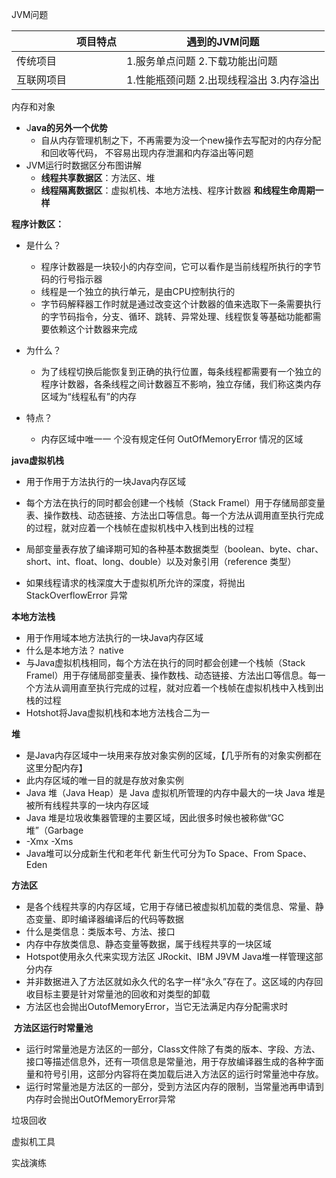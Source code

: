 JVM问题

|            | 项目特点 | 遇到的JVM问题                            |
| ---------- | -------- | ---------------------------------------- |
| 传统项目   |          | 1.服务单点问题 2.下载功能出问题          |
| 互联网项目 |          | 1.性能瓶颈问题 2.出现线程溢出 3.内存溢出 |



内存和对象

- J**ava的另外一个优势**
  - 自从内存管理机制之下，不再需要为没一个new操作去写配对的内存分配和回收等代码， 不容易出现内存泄漏和内存溢出等问题
- JVM运行时数据区分布图讲解
  - **线程共享数据区**：方法区、堆
  - **线程隔离数据区**：虚拟机栈、本地方法栈、程序计数器    **和线程生命周期一样**



**程序计数区：**

- 是什么？
  - 程序计数器是一块较小的内存空间，它可以看作是当前线程所执行的字节码的行号指示器
  - 线程是一个独立的执行单元，是由CPU控制执行的
  - 字节码解释器工作时就是通过改变这个计数器的值来选取下一条需要执行的字节码指令，分支、循环、跳转、异常处理、线程恢复等基础功能都需要依赖这个计数器来完成
- 为什么？
  - 为了线程切换后能恢复到正确的执行位置，每条线程都需要有一个独立的程序计数器，各条线程之间计数器互不影响，独立存储，我们称这类内存区域为“线程私有”的内存

- 特点？
  - 内存区域中唯一一 个没有规定任何 OutOfMemoryError 情况的区域



**java虚拟机栈**

- 用于作用于方法执行的一块Java内存区域

- 每个方法在执行的同时都会创建一个栈帧（Stack Framel）用于存储局部变量表、操作数栈、动态链接、方法出口等信息。每一个方法从调用直至执行完成的过程，就对应着一个栈帧在虚拟机栈中入栈到出栈的过程

- 局部变量表存放了编译期可知的各种基本数据类型（boolean、byte、char、short、int、float、long、double）以及对象引用（reference 类型）

- 如果线程请求的栈深度大于虚拟机所允许的深度，将抛出 StackOverflowError 异常



**本地方法栈**

- 用于作用域本地方法执行的一块Java内存区域
- 什么是本地方法？  native
- 与Java虚拟机栈相同，每个方法在执行的同时都会创建一个栈帧（Stack Framel）用于存储局部变量表、操作数栈、动态链接、方法出口等信息。每一个方法从调用直至执行完成的过程，就对应着一个栈帧在虚拟机栈中入栈到出栈的过程
- Hotshot将Java虚拟机栈和本地方法栈合二为一



**堆**

- 是Java内存区域中一块用来存放对象实例的区域，【几乎所有的对象实例都在这里分配内存】
- 此内存区域的唯一目的就是存放对象实例
- Java 堆（Java Heap）是 Java 虚拟机所管理的内存中最大的一块 Java 堆是被所有线程共享的一块内存区域
- Java 堆是垃圾收集器管理的主要区域，因此很多时候也被称做“GC 堆”（Garbage
- -Xmx -Xms
- Java堆可以分成新生代和老年代 新生代可分为To Space、From Space、Eden





**方法区**

- 是各个线程共享的内存区域，它用于存储已被虚拟机加载的类信息、常量、静态变量、即时编译器编译后的代码等数据
- 什么是类信息：类版本号、方法、接口
- 内存中存放类信息、静态变量等数据，属于线程共享的一块区域
- Hotspot使用永久代来实现方法区 JRockit、IBM J9VM Java堆一样管理这部分内存
- 并非数据进入了方法区就如永久代的名字一样“永久”存在了。这区域的内存回收目标主要是针对常量池的回收和对类型的卸载
- 方法区也会抛出OutofMemoryError，当它无法满足内存分配需求时

​		**方法区运行时常量池**

- 运行时常量池是方法区的一部分，Class文件除了有类的版本、字段、方法、接口等描述信息外，还有一项信息是常量池，用于存放编译器生成的各种字面量和符号引用，这部分内容将在类加载后进入方法区的运行时常量池中存放。
- 运行时常量池是方法区的一部分，受到方法区内存的限制，当常量池再申请到内存时会抛出OutOfMemoryError异常



垃圾回收



虚拟机工具

实战演练